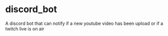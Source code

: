 # discord_bot
A discord bot that can notify if a new youtube video has been upload or if a twitch live is on air
